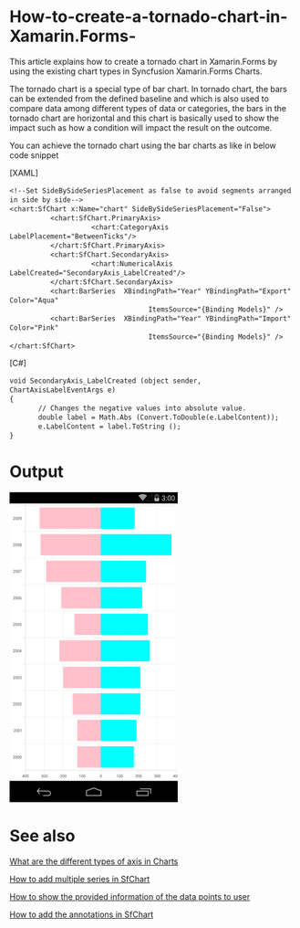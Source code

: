 # How-to-create-a-tornado-chart-in-Xamarin.Forms-
This article explains how to create a tornado chart in Xamarin.Forms by using the existing chart types in Syncfusion Xamarin.Forms Charts.

The tornado chart is a special type of bar chart. In tornado chart, the bars can be extended from the defined baseline and which is also used to compare data among different types of data or categories, the bars in the tornado chart are horizontal and this chart is basically used to show the impact such as how a condition will impact the result on the outcome.

You can achieve the tornado chart using the bar charts as like in below code snippet

[XAML]
```
<!--Set SideBySideSeriesPlacement as false to avoid segments arranged in side by side-->
<chart:SfChart x:Name="chart" SideBySideSeriesPlacement="False">
          <chart:SfChart.PrimaryAxis>
                    <chart:CategoryAxis LabelPlacement="BetweenTicks"/>
          </chart:SfChart.PrimaryAxis>
          <chart:SfChart.SecondaryAxis>
                    <chart:NumericalAxis LabelCreated="SecondaryAxis_LabelCreated"/>
          </chart:SfChart.SecondaryAxis>
          <chart:BarSeries  XBindingPath="Year" YBindingPath="Export" Color="Aqua" 
                                  ItemsSource="{Binding Models}" />
          <chart:BarSeries  XBindingPath="Year" YBindingPath="Import" Color="Pink" 
                                  ItemsSource="{Binding Models}" />
</chart:SfChart>
```
[C#]
```
void SecondaryAxis_LabelCreated (object sender, ChartAxisLabelEventArgs e)
{
       // Changes the negative values into absolute value.
       double label = Math.Abs (Convert.ToDouble(e.LabelContent));
       e.LabelContent = label.ToString ();
}
```
# Output
 
![](output.png)


# See also

[What are the different types of axis in Charts](https://help.syncfusion.com/xamarin/charts/axis)

[How to add multiple series in SfChart](https://help.syncfusion.com/xamarin/charts/chartseries#multiple-series)

[How to show the provided information of the data points to user](https://help.syncfusion.com/xamarin/charts/datamarker)

[How to add the annotations in SfChart](https://help.syncfusion.com/xamarin/charts/chartannotation)


